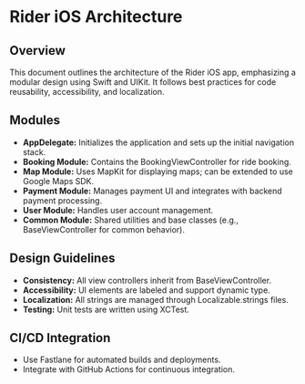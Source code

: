 # Rider iOS Architecture

## Overview
This document outlines the architecture of the Rider iOS app, emphasizing a modular design using Swift and UIKit. It follows best practices for code reusability, accessibility, and localization.

## Modules
- **AppDelegate:** Initializes the application and sets up the initial navigation stack.
- **Booking Module:** Contains the BookingViewController for ride booking.
- **Map Module:** Uses MapKit for displaying maps; can be extended to use Google Maps SDK.
- **Payment Module:** Manages payment UI and integrates with backend payment processing.
- **User Module:** Handles user account management.
- **Common Module:** Shared utilities and base classes (e.g., BaseViewController for common behavior).

## Design Guidelines
- **Consistency:** All view controllers inherit from BaseViewController.
- **Accessibility:** UI elements are labeled and support dynamic type.
- **Localization:** All strings are managed through Localizable.strings files.
- **Testing:** Unit tests are written using XCTest.

## CI/CD Integration
- Use Fastlane for automated builds and deployments.
- Integrate with GitHub Actions for continuous integration.
